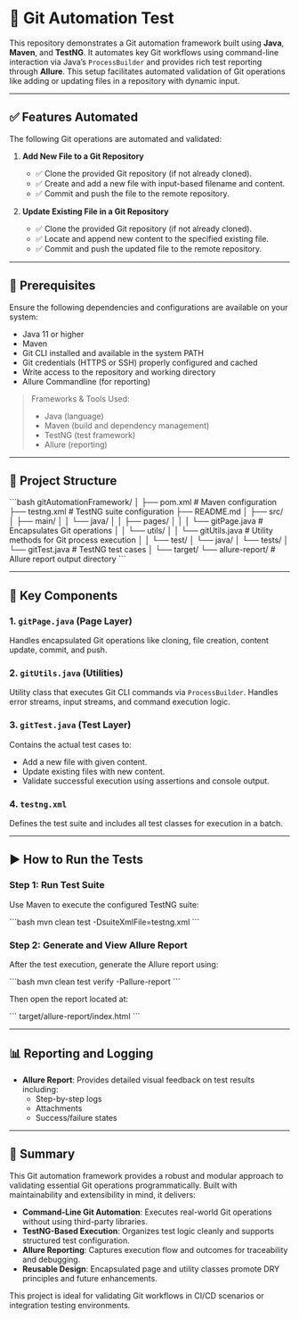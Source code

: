 
# 🔧 Git Automation Test

This repository demonstrates a Git automation framework built using **Java**, **Maven**, and **TestNG**. It automates key Git workflows using command-line interaction via Java’s `ProcessBuilder` and provides rich test reporting through **Allure**. This setup facilitates automated validation of Git operations like adding or updating files in a repository with dynamic input.

---

## ✅ Features Automated

The following Git operations are automated and validated:

1. **Add New File to a Git Repository**
   - ✅ Clone the provided Git repository (if not already cloned).
   - ✅ Create and add a new file with input-based filename and content.
   - ✅ Commit and push the file to the remote repository.

2. **Update Existing File in a Git Repository**
   - ✅ Clone the provided Git repository (if not already cloned).
   - ✅ Locate and append new content to the specified existing file.
   - ✅ Commit and push the updated file to the remote repository.

---

## 🔧 Prerequisites

Ensure the following dependencies and configurations are available on your system:

- Java 11 or higher
- Maven
- Git CLI installed and available in the system PATH
- Git credentials (HTTPS or SSH) properly configured and cached
- Write access to the repository and working directory
- Allure Commandline (for reporting)

> Frameworks & Tools Used:
> - Java (language)
> - Maven (build and dependency management)
> - TestNG (test framework)
> - Allure (reporting)

---

## 📁 Project Structure

\`\`\`bash
gitAutomationFramework/
│
├── pom.xml                          # Maven configuration
├── testng.xml                       # TestNG suite configuration
├── README.md
│
├── src/
│   ├── main/
│   │   └── java/
│   │       ├── pages/
│   │       │   └── gitPage.java     # Encapsulates Git operations
│   │       └── utils/
│   │           └── gitUtils.java    # Utility methods for Git process execution
│
│   └── test/
│       └── java/
│           └── tests/
│               └── gitTest.java     # TestNG test cases
│
└── target/
    └── allure-report/              # Allure report output directory
\`\`\`

---

## 📌 Key Components

### 1. **`gitPage.java` (Page Layer)**
Handles encapsulated Git operations like cloning, file creation, content update, commit, and push.

### 2. **`gitUtils.java` (Utilities)**
Utility class that executes Git CLI commands via `ProcessBuilder`. Handles error streams, input streams, and command execution logic.

### 3. **`gitTest.java` (Test Layer)**
Contains the actual test cases to:
- Add a new file with given content.
- Update existing files with new content.
- Validate successful execution using assertions and console output.

### 4. **`testng.xml`**
Defines the test suite and includes all test classes for execution in a batch.

---

## ▶️ How to Run the Tests

### Step 1: **Run Test Suite**
Use Maven to execute the configured TestNG suite:

\`\`\`bash
mvn clean test -DsuiteXmlFile=testng.xml
\`\`\`

### Step 2: **Generate and View Allure Report**
After the test execution, generate the Allure report using:

\`\`\`bash
mvn clean test verify -Pallure-report
\`\`\`

Then open the report located at:

\`\`\`
target/allure-report/index.html
\`\`\`

---

## 📊 Reporting and Logging

- **Allure Report**: Provides detailed visual feedback on test results including:
  - Step-by-step logs
  - Attachments
  - Success/failure states

---

## 📌 Summary

This Git automation framework provides a robust and modular approach to validating essential Git operations programmatically. Built with maintainability and extensibility in mind, it delivers:

- **Command-Line Git Automation**: Executes real-world Git operations without using third-party libraries.
- **TestNG-Based Execution**: Organizes test logic cleanly and supports structured test configuration.
- **Allure Reporting**: Captures execution flow and outcomes for traceability and debugging.
- **Reusable Design**: Encapsulated page and utility classes promote DRY principles and future enhancements.

This project is ideal for validating Git workflows in CI/CD scenarios or integration testing environments.
